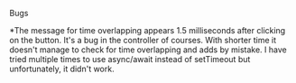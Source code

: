 Bugs 

*The message for time overlapping appears 1.5 milliseconds after clicking on the button. It's a bug in the controller of courses. With shorter time it doesn't manage to check for time overlapping and adds by mistake. I have tried multiple times to use async/await instead of setTimeout but unfortunately, it didn't work.
